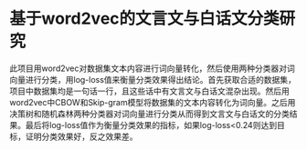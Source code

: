 # 基于word2vec的文言文与白话文分类研究
此项目用word2vec对数据集文本内容进行词向量转化，然后使用两种分类器对词向量进行分类，用log-loss值来衡量分类效果得出结论。首先获取合适的数据集，项目中数据集均是一句话一行，且这些话中有文言文与白话文混杂出现。然后用word2vec中CBOW和Skip-gram模型将数据集的文本内容转化为词向量。之后用决策树和随机森林两种分类器对词向量进行分类从而得到文言文与白话文的分类结果。最后将log-loss值作为衡量分类效果的指标，如果log-loss<0.24则达到目标，证明分类效果好，反之效果差。
